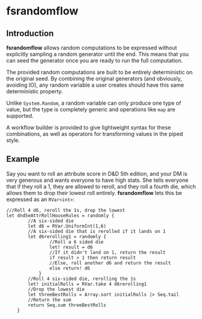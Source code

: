 # fsrandomflow

## Introduction

**fsrandomflow** allows random computations to be expressed without explicitly sampling a random generator until the end. This means that you can seed the generator once you are ready to run the full computation.

The provided random computations are built to be entirely deterministic on the original seed. By combining the original generators (and obviously, avoiding IO), any random variable a user creates should have this same deterministic property.

Unlike ```System.Random```, a random variable can only produce one type of value, but the type is completely generic and operations like ```map``` are supported.

A workflow builder is provided to give lightweight syntax for these combinations, as well as operators for transforming values in the piped style.

## Example

Say you want to roll an attribute score in D&D 5th edition, and your DM is very generous and wants everyone to have high stats. She tells everyone that if they roll a 1, they are allowed to reroll, and they roll a fourth die, which allows them to drop their lowest roll entirely. **fsrandomflow** lets this be expressed as an ```RVar<int>```:

```F#
///Roll 4 d6, reroll the 1s, drop the lowest
let dnd5eAttrRollHouseRules = randomly {
        //A six-sided die
        let d6 = RVar.UniformInt(1,6)
        //A six-sided die that is rerolled if it lands on 1
        let d6rerolling1 = randomly {
                //Roll a 6 sided die
                let! result = d6
                //If it didn't land on 1, return the result
                if result > 1 then return result
                //Else, roll another d6 and return the result
                else return! d6
            }
        //Roll 4 six-sided die, rerolling the 1s
        let! initialRolls = RVar.take 4 d6rerolling1
        //Drop the lowest die
        let threeBestRolls = Array.sort initialRolls |> Seq.tail
        //Return the sum
        return Seq.sum threeBestRolls
    }
```